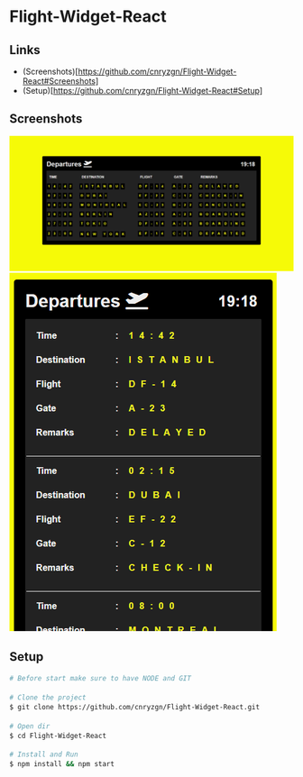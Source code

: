 # Flight-Widget-React

## Links
* (Screenshots)[https://github.com/cnryzgn/Flight-Widget-React#Screenshots]<br>
* (Setup)[https://github.com/cnryzgn/Flight-Widget-React#Setup]<br>

## Screenshots
![](https://github.com/cnryzgn/Flight-Widget-React/blob/main/screenshots/flight-widget-1.png)
![](https://github.com/cnryzgn/Flight-Widget-React/blob/main/screenshots/flight-widget-2.png)

## Setup
```bash
# Before start make sure to have NODE and GIT

# Clone the project
$ git clone https://github.com/cnryzgn/Flight-Widget-React.git

# Open dir
$ cd Flight-Widget-React

# Install and Run
$ npm install && npm start

```